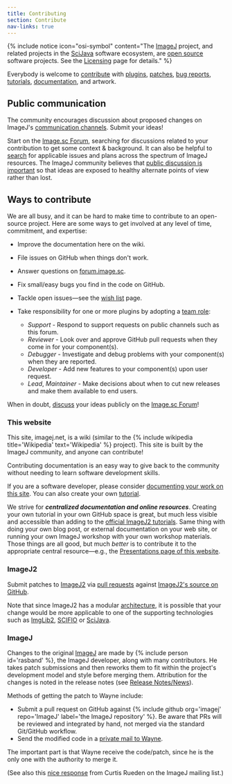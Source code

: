 ```yaml
---
title: Contributing
section: Contribute
nav-links: true
---
```


{% include notice icon="osi-symbol" content="The [ImageJ](/software/imagej)
  project, and related projects in the [SciJava](/libs/scijava)
  software ecosystem, are [open source](/licensing/open-source) software
  projects. See the [Licensing](/licensing) page for details." %}

Everybody is welcome to [contribute](/contribute) with [plugins](/plugins),
[patches](/develop/github), [bug reports](/discuss/bugs),
[tutorials](/tutorials), [documentation](/learn), and artwork.

## Public communication

The community encourages discussion about proposed changes on ImageJ's [communication channels](/discuss). Submit your ideas!

Start on the [Image.sc Forum](https://forum.image.sc/), searching for discussions related to your contribution to get some context & background. It can also be helpful to [search](/discuss#searching-imagej-resources) for applicable issues and plans across the spectrum of ImageJ resources. The ImageJ community believes that [public discussion is important](/develop/philosophy#open-source) so that ideas are exposed to healthy alternate points of view rather than lost.

## Ways to contribute

We are all busy, and it can be hard to make time to contribute to an open-source project. Here are some ways to get involved at any level of time, commitment, and expertise:

* Improve the documentation here on the wiki.

* File issues on GitHub when things don't work.

* Answer questions on [forum.image.sc](https://forum.image.sc).

* Fix small/easy bugs you find in the code on GitHub.

* Tackle open issues&mdash;see the [wish list](/develop/wish-list) page.

* Take responsibility for one or more plugins by adopting a [team role](/contribute/governance#scijava-team-roles):
  * *Support* - Respond to support requests on public channels such as this forum.
  * *Reviewer* - Look over and approve GitHub pull requests when they come in for your component(s).
  * *Debugger* - Investigate and debug problems with your component(s) when they are reported.
  * *Developer* - Add new features to your component(s) upon user request.
  * *Lead*, *Maintainer* - Make decisions about when to cut new releases and make them available to end users.

When in doubt, [discuss](/discuss) your ideas publicly on the [Image.sc Forum](https://forum.image.sc/)!

### This website

This site, imagej.net, is a wiki (similar to the {% include wikipedia title='Wikipedia' text='Wikipedia' %} project). This site is built by the ImageJ community, and anyone can contribute!

Contributing documentation is an easy way to give back to the community without needing to learn software development skills.

If you are a software developer, please consider [documenting your work on this site](/contribute/distributing#documenting-your-extension). You can also create your own [tutorial](/tutorials).

We strive for ***centralized documentation and online resources***. Creating your own tutorial in your own GitHub space is great, but much less visible and accessible than adding to the [official ImageJ2 tutorials](https://github.com/imagej/tutorials). Same thing with doing your own blog post, or external documentation on your web site, or running your own ImageJ workshop with your own workshop materials. Those things are all good, but much *better* is to contribute it to the appropriate central resource—e.g., the [Presentations page of this website](/events/presentations).

### ImageJ2

Submit patches to [ImageJ2](/software/imagej2) via [pull requests](https://help.github.com/articles/using-pull-requests/) against [ImageJ2's source on GitHub](https://github.com/imagej).

Note that since ImageJ2 has a modular [architecture](/develop/architecture), it is possible that your change would be more applicable to one of the supporting technologies such as [ImgLib2](https://github.com/imglib), [SCIFIO](https://github.com/scifio) or [SciJava](https://github.com/scijava).

### ImageJ

Changes to the original [ImageJ](/software/imagej) are made by {% include person id='rasband' %}, the ImageJ developer, along with many contributors. He takes patch submissions and then reworks them to fit within the project's development model and style before merging them. Attribution for the changes is noted in the release notes (see [Release Notes/News](https://imagej.net/ij/notes.html)).

Methods of getting the patch to Wayne include:

-   Submit a pull request on GitHub against {% include github org='imagej' repo='ImageJ' label='the ImageJ repository' %}. Be aware that PRs will be reviewed and integrated by hand, not merged via the standard Git/GitHub workflow.
-   Send the modified code in a [private mail to Wayne](mailto:rasband@gmail.com).

The important part is that Wayne receive the code/patch, since he is the only one with the authority to merge it.

(See also this [nice response](https://list.nih.gov/cgi-bin/wa.exe?A2=IMAGEJ;17b8ec52.1406) from Curtis Rueden on the ImageJ mailing list.)

